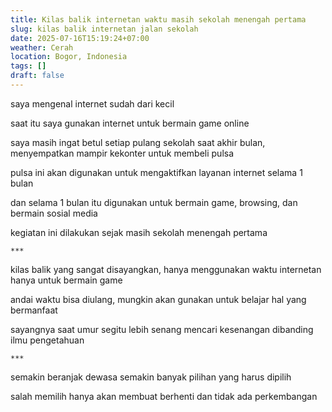 ```yaml
---
title: Kilas balik internetan waktu masih sekolah menengah pertama
slug: kilas balik internetan jalan sekolah
date: 2025-07-16T15:19:24+07:00
weather: Cerah
location: Bogor, Indonesia
tags: []
draft: false
---
```


saya mengenal internet sudah dari kecil

saat itu saya gunakan internet untuk bermain game online

saya masih ingat betul setiap pulang sekolah saat akhir bulan, menyempatkan mampir kekonter untuk membeli pulsa

pulsa ini akan digunakan untuk mengaktifkan layanan internet selama 1 bulan

dan selama 1 bulan itu digunakan untuk bermain game, browsing, dan bermain sosial media

kegiatan ini dilakukan sejak masih sekolah menengah pertama

`***`


kilas balik yang sangat disayangkan, hanya menggunakan waktu internetan hanya untuk bermain game

andai waktu bisa diulang, mungkin akan gunakan untuk belajar hal yang bermanfaat

sayangnya saat umur segitu lebih senang mencari kesenangan dibanding ilmu pengetahuan

`***`

semakin beranjak dewasa semakin banyak pilihan yang harus dipilih

salah memilih hanya akan membuat berhenti dan tidak ada perkembangan 